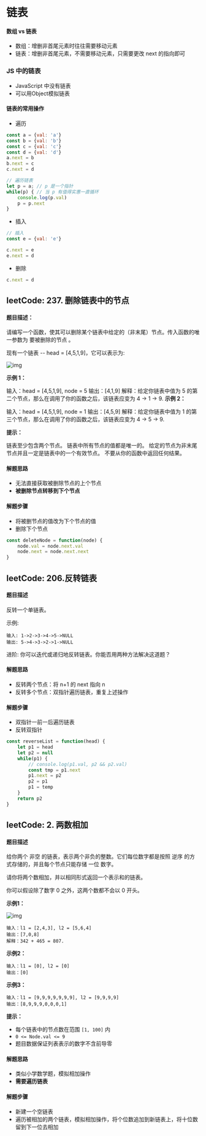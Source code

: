 # 链表



#### 数组 vs 链表

+ 数组：增删非首尾元素时往往需要移动元素
+ 链表：增删非首尾元素，不需要移动元素，只需要更改 next 的指向即可



### JS 中的链表

+ JavaScript 中没有链表
+ 可以用Object模拟链表



#### 链表的常用操作

+ 遍历

```js
const a = {val: 'a'}
const b = {val: 'b'}
const c = {val: 'c'}
const d = {val: 'd'}
a.next = b 
b.next = c
c.next = d

// 遍历链表
let p = a; // p 是一个指针
while(p) { // 当 p 有值得实惠一直循环
    console.log(p.val)
    p = p.next
}
```

+ 插入

```js
// 插入
const e = {val: 'e'}

c.next = e
e.next = d
```

+ 删除

```js
c.next = d
```







## leetCode: 237. 删除链表中的节点

#### 题目描述：

请编写一个函数，使其可以删除某个链表中给定的（非末尾）节点。传入函数的唯一参数为 要被删除的节点 。

现有一个链表 -- head = [4,5,1,9]，它可以表示为: 

![img](https://assets.leetcode-cn.com/aliyun-lc-upload/uploads/2019/01/19/237_example.png)

**示例 1：**

输入：head = [4,5,1,9], node = 5
输出：[4,1,9]
解释：给定你链表中值为 5 的第二个节点，那么在调用了你的函数之后，该链表应变为 4 -> 1 -> 9.
**示例 2：**

输入：head = [4,5,1,9], node = 1
输出：[4,5,9]
解释：给定你链表中值为 1 的第三个节点，那么在调用了你的函数之后，该链表应变为 4 -> 5 -> 9.

**提示：**

链表至少包含两个节点。
链表中所有节点的值都是唯一的。
给定的节点为非末尾节点并且一定是链表中的一个有效节点。
不要从你的函数中返回任何结果。



#### 解题思路

+ 无法直接获取被删除节点的上个节点
+ **被删除节点转移到下个节点**



#### 解题步骤

+ 将被删节点的值改为下个节点的值
+ 删除下个节点

```js
const deleteNode = function(node) {
    node.val = node.next.val
    node.next = node.next.next
}
```



## leetCode: 206.反转链表

#### 题目描述

反转一个单链表。

示例:

```
输入: 1->2->3->4->5->NULL
输出: 5->4->3->2->1->NULL
```

进阶:
你可以迭代或递归地反转链表。你能否用两种方法解决这道题？



####  解题思路

+ 反转两个节点：将 n+1 的 next 指向 n
+ 反转多个节点：双指针遍历链表，重复上述操作



#### 解题步骤

+ 双指针一前一后遍历链表
+ 反转双指针



```js
const reverseList = function(head) {
    let p1 = head
    let p2 = null
    while(p1) {
        // console.log(p1.val, p2 && p2.val)
        const tmp = p1.next
        p1.next = p2
        p2 = p1 
        p1 = temp
    }
    return p2
}
```



## leetCode: 2. 两数相加

#### 题目描述

给你两个 非空 的链表，表示两个非负的整数。它们每位数字都是按照 逆序 的方式存储的，并且每个节点只能存储 一位 数字。

请你将两个数相加，并以相同形式返回一个表示和的链表。

你可以假设除了数字 0 之外，这两个数都不会以 0 开头。

**示例1：**

![img](https://assets.leetcode-cn.com/aliyun-lc-upload/uploads/2021/01/02/addtwonumber1.jpg)

```
输入：l1 = [2,4,3], l2 = [5,6,4]
输出：[7,0,8]
解释：342 + 465 = 807.
```

**示例2：**

```
输入：l1 = [0], l2 = [0]
输出：[0]
```

**示例3：**

```
输入：l1 = [9,9,9,9,9,9,9], l2 = [9,9,9,9]
输出：[8,9,9,9,0,0,0,1]
```

**提示：**

- 每个链表中的节点数在范围 `[1, 100]` 内
- `0 <= Node.val <= 9`
- 题目数据保证列表表示的数字不含前导零



#### 解题思路

+ 类似小学数学题，模拟相加操作
+ **需要遍历链表**



#### 解题步骤

+ 新建一个空链表
+ 遍历被相加的两个链表，模拟相加操作，将个位数追加到新链表上，将十位数留到下一位去相加
